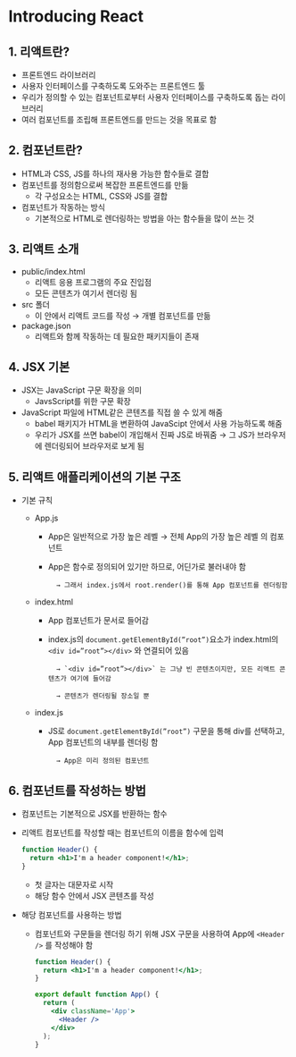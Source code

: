# Introducing React

## 1. 리액트란?

- 프론트엔드 라이브러리
- 사용자 인터페이스를 구축하도록 도와주는 프론트엔드 툴
- 우리가 정의할 수 있는 컴포넌트로부터 사용자 인터페이스를 구축하도록 돕는 라이브러리
- 여러 컴포넌트를 조립해 프론트엔드를 만드는 것을 목표로 함

## 2. 컴포넌트란?

- HTML과 CSS, JS를 하나의 재사용 가능한 함수들로 결합
- 컴포넌트를 정의함으로써 복잡한 프론트엔드를 만듦
  - 각 구성요소는 HTML, CSS와 JS를 결합
- 컴포넌트가 작동하는 방식
  - 기본적으로 HTML로 렌더링하는 방법을 아는 함수들을 많이 쓰는 것

## 3. 리액트 소개

- public/index.html
  - 리액트 응용 프로그램의 주요 진입점
  - 모든 콘텐츠가 여기서 렌더링 됨
- src 폴더
  - 이 안에서 리액트 코드를 작성 → 개별 컴포넌트를 만듦
- package.json
  - 리액트와 함께 작동하는 데 필요한 패키지들이 존재

## 4. JSX 기본

- JSX는 JavaScript 구문 확장을 의미
  - JavsScript를 위한 구문 확장
- JavaScript 파일에 HTML같은 콘텐츠를 직접 쓸 수 있게 해줌
  - babel 패키지가 HTML을 변환하여 JavaScipt 안에서 사용 가능하도록 해줌
  - 우리가 JSX를 쓰면 babel이 개입해서 진짜 JS로 바꿔줌 → 그 JS가 브라우저에 렌더링되어 브라우저로 보게 됨

## 5. 리액트 애플리케이션의 기본 구조

- 기본 규칙

  - App.js

    - App은 일반적으로 가장 높은 레벨 → 전체 App의 가장 높은 레벨 의 컴포넌트
    - App은 함수로 정의되어 있기만 하므로, 어딘가로 불러내야 함

            → 그래서 index.js에서 root.render()를 통해 App 컴포넌트를 렌더링함

  - index.html

    - App 컴포넌트가 문서로 들어감
    - index.js의 `document.getElementById(”root”)`요소가 index.html의 `<div id=”root”></div>` 와 연결되어 있음

            → `<div id=”root”></div>` 는 그냥 빈 콘텐츠이지만, 모든 리액트 콘텐츠가 여기에 들어감

            → 콘텐츠가 렌더링될 장소일 뿐

  - index.js

    - JS로 `document.getElementById(”root”)` 구문을 통해 div를 선택하고, App 컴포넌트의 내부를 렌더링 함

            → App은 미리 정의된 컴포넌트

## 6. 컴포넌트를 작성하는 방법

- 컴포넌트는 기본적으로 JSX를 반환하는 함수
- 리액트 컴포넌트를 작성할 때는 컴포넌트의 이름을 함수에 입력

  ```jsx
  function Header() {
    return <h1>I'm a header component!</h1>;
  }
  ```

  - 첫 글자는 대문자로 시작
  - 해당 함수 안에서 JSX 콘텐츠를 작성

- 해당 컴포넌트를 사용하는 방법

  - 컴포넌트와 구문들을 렌더링 하기 위해 JSX 구문을 사용하여 App에 `<Header />` 를 작성해야 함

    ```jsx
    function Header() {
      return <h1>I'm a header component!</h1>;
    }

    export default function App() {
      return (
        <div className='App'>
          <Header />
        </div>
      );
    }
    ```
